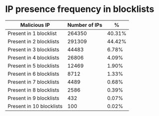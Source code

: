 # IP presence frequency in blocklists
| Malicious IP | Number of IPs | % |
|----|----|----|
| Present in 1 blocklist | 264350 | 40.31% |
| Present in 2 blocklists | 291309 | 44.42% |
| Present in 3 blocklists | 44483 | 6.78% |
| Present in 4 blocklists | 26806 | 4.09% |
| Present in 5 blocklists | 12469 | 1.90% |
| Present in 6 blocklists | 8712 | 1.33% |
| Present in 7 blocklists | 4489 | 0.68% |
| Present in 8 blocklists | 2586 | 0.39% |
| Present in 9 blocklists | 432 | 0.07% |
| Present in 10 blocklists | 100 | 0.02% |
